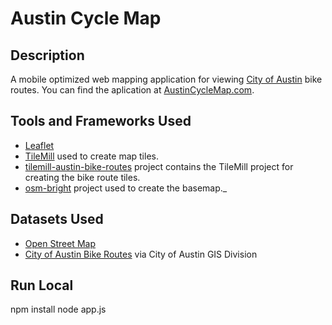 Austin Cycle Map
====================

Description
--------------------
A mobile optimized web mapping application for viewing [City of Austin](http://www.austintexas.gov/department/gis-and-maps) bike routes.  You can find the aplication at [AustinCycleMap.com](http://www.austincyclemap.com).

Tools and Frameworks Used
-------------------------
* [Leaflet](http://leafletjs.com/)
* [TileMill](http://www.mapbox.com/tilemill/) used to create map tiles.
* [tilemill-austin-bike-routes](https://github.com/bthelen/tilemill-austin-bike-routes) project contains the TileMill project for creating the bike route tiles.
* [osm-bright](https://github.com/mapbox/osm-bright) project used to create the basemap._

Datasets Used
-------------------------
* [Open Street Map](http://openstreetmap.org)
* [City of Austin Bike Routes](http://www.austintexas.gov/department/gis-and-maps) via City of Austin GIS Division

Run Local
-------------------------
npm install
node app.js

